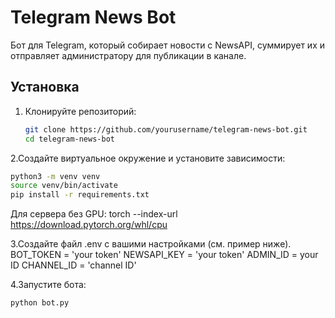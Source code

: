 # Telegram News Bot
Бот для Telegram, который собирает новости с NewsAPI, суммирует их и отправляет администратору для публикации в канале.

## Установка
1. Клонируйте репозиторий:
   ```bash
   git clone https://github.com/yourusername/telegram-news-bot.git
   cd telegram-news-bot
   ```
2.Создайте виртуальное окружение и установите зависимости:
   ```bash
   python3 -m venv venv
   source venv/bin/activate
   pip install -r requirements.txt
   ```
Для сервера без GPU:
torch --index-url https://download.pytorch.org/whl/cpu

3.Создайте файл .env с вашими настройками (см. пример ниже).
BOT_TOKEN = 'your token'
NEWSAPI_KEY = 'your token'
ADMIN_ID = your ID
CHANNEL_ID = 'channel ID'

4.Запустите бота:
```bash
python bot.py
```
